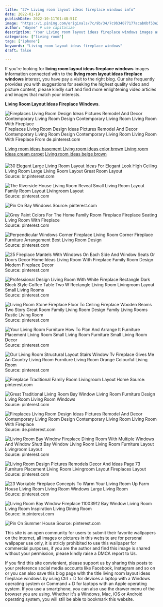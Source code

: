 ```yaml
---
title: "27+ Living room layout ideas fireplace windows info"
date: 2022-01-19
publishDate: 2022-10-11T01:48:51Z
image: "https://i.pinimg.com/originals/7c/9b/34/7c9b34077177acab0bf53e2127f547d8.png"
author: "Wayne" # use capitalize
description: "Your Living room layout ideas fireplace windows images are ready in this website. Living room layout ideas fireplace windows are a topic that is being searched for and liked by netizens today. You can Get the Living room layout ideas fireplace windows files here. Download all royalty-free vectors."
categories: ["living room"]
tags: ["iphone"]
keywords: "Living room layout ideas fireplace windows"
draft: false

---
```


If you're looking for **living room layout ideas fireplace windows** images information connected with to the **living room layout ideas fireplace windows** interest, you have pay a visit to the right  blog.  Our site frequently  provides you with  suggestions  for seeking  the highest  quality video and picture  content, please kindly surf and find more enlightening video articles and images  that match your interests.

**Living Room Layout Ideas Fireplace Windows**. 

![Fireplaces Living Room Design Ideas Pictures Remodel And Decor Contemporary Living Room Design Contemporary Living Room Living Room With Fireplace](https://i.pinimg.com/originals/b5/0d/24/b50d240c42d65910d1a593e5973e8926.jpg "Fireplaces Living Room Design Ideas Pictures Remodel And Decor Contemporary Living Room Design Contemporary Living Room Living Room With Fireplace")
Fireplaces Living Room Design Ideas Pictures Remodel And Decor Contemporary Living Room Design Contemporary Living Room Living Room With Fireplace From de.pinterest.com

[Living room ideas basement](/living-room-ideas-basement/)
[Living room ideas color brown](/living-room-ideas-color-brown/)
[Living room ideas cream carpet](/living-room-ideas-cream-carpet/)
[Living room ideas beige brown](/living-room-ideas-beige-brown/)



### 

 


![30 Elegant Large Living Room Layout Ideas For Elegant Look High Ceiling Living Room Large Living Room Layout Great Room Layout](https://i.pinimg.com/originals/9d/1a/67/9d1a670724506696390d866a409153a7.jpg "30 Elegant Large Living Room Layout Ideas For Elegant Look High Ceiling Living Room Large Living Room Layout Great Room Layout")
Source: br.pinterest.com

 

![The Riverside House Living Room Reveal Small Living Room Layout Family Room Layout Livingroom Layout](https://i.pinimg.com/originals/44/e9/df/44e9df2a6f73dd9ba58e058a740d0386.jpg "The Riverside House Living Room Reveal Small Living Room Layout Family Room Layout Livingroom Layout")
Source: pinterest.com

 

![Pin On Bay Windows](https://i.pinimg.com/originals/af/17/fa/af17fa9dd7521535335acf1ac0206ba0.jpg "Pin On Bay Windows")
Source: pinterest.com

 

![Grey Paint Colors For The Home Family Room Fireplace Fireplace Seating Living Room With Fireplace](https://i.pinimg.com/originals/f2/56/28/f2562876347b1844d533bac123a6b90f.jpg "Grey Paint Colors For The Home Family Room Fireplace Fireplace Seating Living Room With Fireplace")
Source: pinterest.com

 

![Perpendicular Windows Corner Fireplace Living Room Corner Fireplace Furniture Arrangement Best Living Room Design](https://i.pinimg.com/originals/65/2a/a0/652aa0de92a3c73a785118a6ef9b40c6.jpg "Perpendicular Windows Corner Fireplace Living Room Corner Fireplace Furniture Arrangement Best Living Room Design")
Source: pinterest.com

 

![25 Fireplace Mantels With Windows On Each Side And Window Seats Or Doors Decor Home Ideas Living Room With Fireplace Family Room Design Modern Fireplace Decor](https://i.pinimg.com/736x/a5/bd/4a/a5bd4a5efc722b83f65456d24d7d5263.jpg "25 Fireplace Mantels With Windows On Each Side And Window Seats Or Doors Decor Home Ideas Living Room With Fireplace Family Room Design Modern Fireplace Decor")
Source: pinterest.com

 

![Professional Design Living Room With White Fireplace Rectangle Dark Block Style Coffee Table Two W Rectangle Living Room Livingroom Layout Small Living Rooms](https://i.pinimg.com/originals/90/bd/03/90bd0370d6891c309ce57bd33ae00337.jpg "Professional Design Living Room With White Fireplace Rectangle Dark Block Style Coffee Table Two W Rectangle Living Room Livingroom Layout Small Living Rooms")
Source: pinterest.com

 

![Living Room Stone Fireplace Floor To Ceiling Fireplace Wooden Beams Two Story Great Room Family Living Room Design Family Living Rooms Rustic Living Room](https://i.pinimg.com/originals/26/5b/39/265b3940eb7a40eee40aa0f4cfed06e7.jpg "Living Room Stone Fireplace Floor To Ceiling Fireplace Wooden Beams Two Story Great Room Family Living Room Design Family Living Rooms Rustic Living Room")
Source: pinterest.com

 

![Your Living Room Furniture How To Plan And Arrange It Furniture Placement Living Room Small Living Room Furniture Small Living Room Decor](https://i.pinimg.com/736x/8e/d6/54/8ed654dfffc2509017302ac1b8ccc556--formal-living-rooms-small-living-rooms.jpg "Your Living Room Furniture How To Plan And Arrange It Furniture Placement Living Room Small Living Room Furniture Small Living Room Decor")
Source: pinterest.com

 

![Our Living Room Structural Layout Stairs Window Tv Fireplace Gives Me An Country Living Room Furniture Living Room Orange Colourful Living Room](https://i.pinimg.com/736x/63/b0/e5/63b0e5d6f2fc9ae765aca48a9c1458ea--traditional-living-rooms-beach-styles.jpg "Our Living Room Structural Layout Stairs Window Tv Fireplace Gives Me An Country Living Room Furniture Living Room Orange Colourful Living Room")
Source: pinterest.com

 

![Fireplace Traditional Family Room Livingroom Layout Home](https://i.pinimg.com/564x/2f/43/c5/2f43c52d7ebf9670b608ac02a48fc6b4--tv-above-fireplace-fireplace-windows.jpg "Fireplace Traditional Family Room Livingroom Layout Home")
Source: pinterest.com

 

![Great Traditional Living Room Bay Window Living Room Furniture Design Living Room Living Room Windows](https://i.pinimg.com/originals/50/69/6d/50696dd95d209810205183b4ae1d0fa5.jpg "Great Traditional Living Room Bay Window Living Room Furniture Design Living Room Living Room Windows")
Source: pinterest.com

 

![Fireplaces Living Room Design Ideas Pictures Remodel And Decor Contemporary Living Room Design Contemporary Living Room Living Room With Fireplace](https://i.pinimg.com/originals/b5/0d/24/b50d240c42d65910d1a593e5973e8926.jpg "Fireplaces Living Room Design Ideas Pictures Remodel And Decor Contemporary Living Room Design Contemporary Living Room Living Room With Fireplace")
Source: de.pinterest.com

 

![Living Room Bay Window Fireplace Dining Room With Multiple Windows And Window Shutt Bay Window Living Room Living Room Furniture Layout Livingroom Layout](https://i.pinimg.com/originals/a5/a2/50/a5a25004e683825383411e580c7743b5.jpg "Living Room Bay Window Fireplace Dining Room With Multiple Windows And Window Shutt Bay Window Living Room Living Room Furniture Layout Livingroom Layout")
Source: pinterest.com

 

![Living Room Design Pictures Remodels Decor And Ideas Page 73 Furniture Placement Living Room Livingroom Layout Fireplaces Layout](https://i.pinimg.com/564x/55/b7/1e/55b71ee5dc6be3b7fd1331ae9b16a6da--traditional-fireplace-traditional-living-rooms.jpg "Living Room Design Pictures Remodels Decor And Ideas Page 73 Furniture Placement Living Room Livingroom Layout Fireplaces Layout")
Source: pinterest.com

 

![23 Workable Fireplace Concepts To Warm Your Living Room Up Farm House Living Room Living Room Windows Large Living Room](https://i.pinimg.com/736x/bc/df/e6/bcdfe6db961f743458daf0e9feab4e4a.jpg "23 Workable Fireplace Concepts To Warm Your Living Room Up Farm House Living Room Living Room Windows Large Living Room")
Source: pinterest.com

 

![Living Room Bay Window Fireplace 11003912 Bay Window Living Room Living Room Inspiration Living Dining Room](https://i.pinimg.com/564x/d8/dd/cb/d8ddcbcce8d5aaa189d268799d4bad37--glass-chandelier-chandeliers.jpg "Living Room Bay Window Fireplace 11003912 Bay Window Living Room Living Room Inspiration Living Dining Room")
Source: in.pinterest.com

 

![Pin On Summer House](https://i.pinimg.com/originals/7c/9b/34/7c9b34077177acab0bf53e2127f547d8.png "Pin On Summer House")
Source: pinterest.com

 

This site is an open community for users to submit their favorite wallpapers on the internet, all images or pictures in this website are for personal wallpaper use only, it is stricly prohibited to use this wallpaper for commercial purposes, if you are the author and find this image is shared without your permission, please kindly raise a DMCA report to Us.

If you find this site convienient, please support us by sharing this posts to your preference social media accounts like Facebook, Instagram and so on or you can also save this blog page with the title living room layout ideas fireplace windows by using Ctrl + D for devices a laptop with a Windows operating system or Command + D for laptops with an Apple operating system. If you use a smartphone, you can also use the drawer menu of the browser you are using. Whether it's a Windows, Mac, iOS or Android operating system, you will still be able to bookmark this website.
